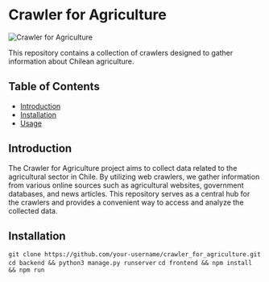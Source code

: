 # Crawler for Agriculture

![Crawler for Agriculture](https://example.com/path/to/image.png)

This repository contains a collection of crawlers designed to gather information about Chilean agriculture.

## Table of Contents

- [Introduction](#introduction)
- [Installation](#installation)
- [Usage](#usage)

## Introduction

The Crawler for Agriculture project aims to collect data related to the agricultural sector in Chile. By utilizing web crawlers, we gather information from various online sources such as agricultural websites, government databases, and news articles. This repository serves as a central hub for the crawlers and provides a convenient way to access and analyze the collected data.

## Installation
   ```git clone https://github.com/your-username/crawler_for_agriculture.git```
   ```cd backend && python3 manage.py runserver```
   ```cd frontend && npm install && npm run```
